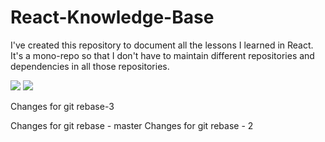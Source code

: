 # React-Knowledge-Base

I've created this repository to document all the lessons I learned in React. It's a mono-repo so that I don't have to maintain different repositories and dependencies in all those repositories.

![](https://img.shields.io/github/issues/rishabh7g/react-knowledge-base)
![](https://img.shields.io/travis/rishabh7g/react-knowledge-base)


Changes for git rebase-3



Changes for git rebase - master
Changes for git rebase - 2


